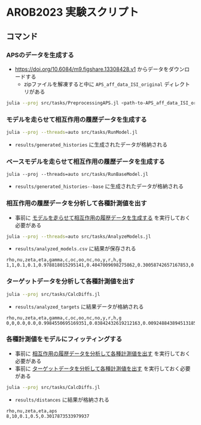 # AROB2023 実験スクリプト

## コマンド
### APSのデータを生成する
- https://doi.org/10.6084/m9.figshare.13308428.v1 からデータをダウンロードする
  - zipファイルを解凍すると中に `APS_aff_data_ISI_original` ディレクトリがある

```sh
julia --proj src/tasks/PreprocessingAPS.jl <path-to-APS_aff_data_ISI_original>
```

### モデルを走らせて相互作用の履歴データを生成する

```sh
julia --proj --threads=auto src/tasks/RunModel.jl
```

- `results/generated_histories` に生成されたデータが格納される

### ベースモデルを走らせて相互作用の履歴データを生成する
```
julia --proj --threads=auto src/tasks/RunBaseModel.jl
```

- `results/generated_histories--base` に生成されたデータが格納される

### 相互作用の履歴データを分析して各種計測値を出す
- 事前に [モデルを走らせて相互作用の履歴データを生成する](#モデルを走らせて相互作用の履歴データを生成する) を実行しておく必要がある

```sh
julia --proj --threads=auto src/tasks/AnalyzeModels.jl
```

- `results/analyzed_models.csv` に結果が保存される

```CSV
rho,nu,zeta,eta,gamma,c,oc,oo,nc,no,y,r,h,g
1,1,0.1,0.1,0.978818015295141,0.4047009698275862,0.30058742657167853,0.13123359580052493,0.20784901887264093,0.3603299587551556,0.5129046442573314,4.261350121900458,0.9715045696696164,0.45763423462530417
```

### ターゲットデータを分析して各種計測値を出す

```sh
julia --proj src/tasks/CalcDiffs.jl
```

- `results/analyzed_targets` に結果データが格納される

```CSV
rho,nu,zeta,eta,gamma,c,oc,oo,nc,no,y,r,h,g
0,0,0.0,0.0,0.9984550695169351,0.03842432619212163,0.009248843894513185,0.14085739282589677,0.019997500312460944,0.8298962629671292,0.7471551524820348,0.05822546891664884,0.989713855195076,0.21895938205559523
```

### 各種計測値をモデルにフィッティングする
- 事前に [相互作用の履歴データを分析して各種計測値を出す](#相互作用の履歴データを分析して各種計測値を出す) を実行しておく必要がある
- 事前に [ターゲットデータを分析して各種計測値を出す](#ターゲットデータを分析して各種計測値を出す) を実行しておく必要がある

```sh
julia --proj src/tasks/CalcDiffs.jl
```

- `results/distances` に結果が格納される

```CSV
rho,nu,zeta,eta,aps
8,10,0.1,0.5,0.3017873533979937
```
